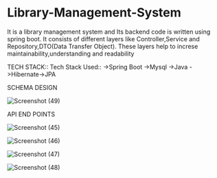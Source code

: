 # Library-Management-System

It is a library management system and Its backend code is written using spring boot. It consists of different layers like Controller,Service and Repository,DTO(Data Transfer Object). These layers help to increse maintainability,understanding and readability

TECH STACK::
Tech Stack Used:: ->Spring Boot ->Mysql ->Java ->Hibernate->JPA

SCHEMA DESIGN


![Screenshot (49)](https://user-images.githubusercontent.com/22121873/227967266-d85d5c17-710e-4003-b85a-93239a912c6d.png)



API END POINTS



![Screenshot (45)](https://user-images.githubusercontent.com/22121873/227966913-9da094be-1863-4924-a6d4-ea1703980f61.png)


![Screenshot (46)](https://user-images.githubusercontent.com/22121873/227966963-606e3fda-fabb-4ad5-88ee-a39b9d88ec38.png)


![Screenshot (47)](https://user-images.githubusercontent.com/22121873/227967015-f2049ef5-e99a-4a30-8410-2fa96193dcf8.png)


![Screenshot (48)](https://user-images.githubusercontent.com/22121873/227967057-1386357c-735d-456a-a474-2e3777f1fd76.png)
